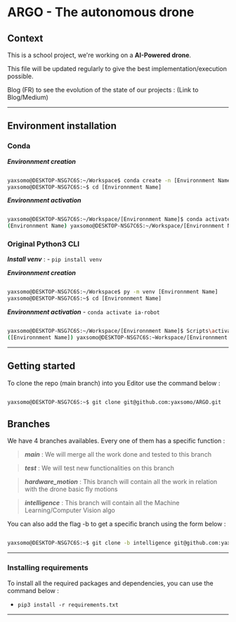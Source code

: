 # ARGO - The autonomous drone

## Context 

This is a school project, we're working on a **AI-Powered drone**.

This file will be updated regularly to give the best implementation/execution possible.

Blog (FR) to see the evolution of the state of our projects : (Link to Blog/Medium)
***
## Environment installation

### Conda

***Environnment creation*** 

```bash

yaxsomo@DESKTOP-NSG7C6S:~/Workspace$ conda create -n [Environnment Name] python=[Python Version : Ex. 3.9]
yaxsomo@DESKTOP-NSG7C6S:~$ cd [Environnment Name]

```

***Environnment activation*** 

```bash

yaxsomo@DESKTOP-NSG7C6S:~/Workspace/[Environnment Name]$ conda activate [Environnment Name]
(Environnment Name) yaxsomo@DESKTOP-NSG7C6S:~/Workspace/[Environnment Name]$

```


### Original Python3 CLI

***Install venv*** : - `pip install venv`

***Environnment creation*** 

```bash

yaxsomo@DESKTOP-NSG7C6S:~/Workspace$ py -m venv [Environnment Name]
yaxsomo@DESKTOP-NSG7C6S:~$ cd [Environnment Name]

```

***Environnment activation*** - `conda activate ia-robot`

```bash

yaxsomo@DESKTOP-NSG7C6S:~/Workspace/[Environnment Name]$ Scripts\activate
([Environnment Name]) yaxsomo@DESKTOP-NSG7C6S:~Workspace/[Environnment Name]$ 

```
***

## Getting started

To clone the repo (main branch) into you Editor use the command below :

```bash

yaxsomo@DESKTOP-NSG7C6S:~$ git clone git@github.com:yaxsomo/ARGO.git

```

## Branches

We have 4 branches availables. Every one of them has a specific function :

> ***main*** : We will merge all the work done and tested to this branch

> ***test*** : We will test new functionalities on this branch

> ***hardware_motion*** : This branch will contain all the work in relation with the drone basic fly motions

> ***intelligence*** : This branch will contain all the Machine Learning/Computer Vision algo

You can also add the flag -b to get a specific branch using the form below :

```bash

yaxsomo@DESKTOP-NSG7C6S:~$ git clone -b intelligence git@github.com:yaxsomo/ARGO.git

```
***
### Installing requirements

To install all the required packages and dependencies, you can use the command below : 

- `pip3 install -r requirements.txt`

***********************
